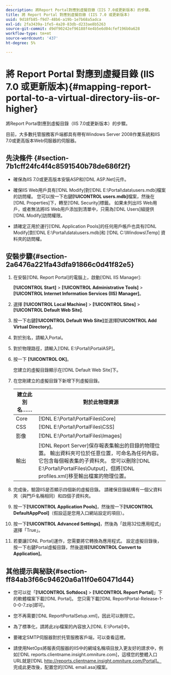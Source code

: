 ```yaml
---
description: 將Report Portal對應到虛擬目錄（IIS 7.0或更新版本）的步驟。
title: 將 Report Portal 對應到虛擬目錄 (IIS 7.0 或更新版本)
uuid: 9d18fb85-f9d7-48b6-a19b-1e7b68a5adca
exl-id: 2fa3439a-1fe5-4a20-83db-d233ae8b5263
source-git-commit: d9df90242ef96188f4e4b5e6d04cfef196b0a628
workflow-type: tm+mt
source-wordcount: '437'
ht-degree: 5%

---
```


# 將 Report Portal 對應到虛擬目錄 (IIS 7.0 或更新版本){#mapping-report-portal-to-a-virtual-directory-iis-or-higher}

將Report Portal對應到虛擬目錄（IIS 7.0或更新版本）的步驟。

目前，大多數托管服務客戶端都具有帶有Windows Server 2008作業系統和IIS 7.0或更高版本Web伺服器的伺服器。

## 先決條件 {#section-7b1cff24fc4f4c8591540b78de686f2f}

* 確保為IIS 7.0或更高版本安裝ASP和[!DNL ASP.Net]元件。
* 確保IIS Web用戶具有[!DNL Modify]對[!DNL E:\Portal\data\users.mdb]檔案的訪問權。 您可以按一下右鍵&#x200B;**[!UICONTROL users.mdb]**&#x200B;檔案，然後在[!DNL Properties]下，轉至[!DNL Security]標籤。 如果未列出IIS Web用戶，或者無法將IIS Web用戶添加到清單中，只需為[!DNL Users]組提供[!DNL Modify]訪問權限。

* 請確定正用於運行[!DNL Application Pools]的任何用戶帳戶也具有[!DNL Modify]對[!DNL E:\Portal\data\users.mdb]和 [!DNL C:\Windows\Temp\] 資料夾的訪問權。

## 安裝步驟{#section-2a6476a221fa43dfa91866c0d41f82e5}

1. 在安裝[!DNL Report Portal]的電腦上，啟動[!DNL IIS Manager]:

   **[!UICONTROL Start]** >  **[!UICONTROL Administrative Tools]** >  **[!UICONTROL Internet Information Services (IIS) Manager]**。

1. 選擇 **[!UICONTROL Local Machine]** > **[!UICONTROL Sites]** > **[!UICONTROL Default Web Site]**.

1. 按一下右鍵&#x200B;**[!UICONTROL Default Web Site]**&#x200B;並選擇&#x200B;**[!UICONTROL Add Virtual Directory]**。

1. 對於別名，請輸入Portal。
1. 對於物理路徑，請輸入[!DNL E:\Portal\PortalASP]。
1. 按一下 **[!UICONTROL OK]**。

   您建立的虛擬目錄顯示在[!DNL Default Web Site]下。

1. 在您剛建立的虛擬目錄下新增下列虛擬目錄。

   | 建立此別名…… | 對於此物理資源 |
   |---|---|
   | Core | [!DNL E:\Portal\PortalFiles\Core] |
   | CSS | [!DNL E:\Portal\PortalFiles\CSS] |
   | 影像 | [!DNL E:\Portal\PortalFiles\Images] |
   | 輸出 | [!DNL Report Server]保存報表集輸出的目錄的物理位置。 輸出資料夾可位於任意位置，可命名為任何內容。 它包含每個報表集的子資料夾。 您可以刪除[!DNL E:\Portal\PortalFiles\Output]，但將[!DNL profiles.xml]移至輸出檔案的物理位置。 |

1. 完成後，驗證IIS是否顯示四個新的虛擬目錄。 請確保目錄結構有一個父資料夾（與門戶名稱相同）和四個子資料夾。
1. 按一下&#x200B;**[!UICONTROL Application Pools]**，然後按一下&#x200B;**[!UICONTROL DefaultAppPool]**（假設這是您用入口網站設定的項目）。

1. 按一下&#x200B;**[!UICONTROL Advanced Settings]**，然後為「啟用32位應用程式」選擇「True」。
1. 若要讓[!DNL Portal]運作，您需要將它轉換為應用程式。 設定虛擬目錄後，按一下右鍵Portal虛擬目錄，然後選擇&#x200B;**[!UICONTROL Convert to Application]**。

## 其他提示與秘訣{#section-ff84ab3f66c94620a6a11f0e60471d44}

* 您可以從「**[!UICONTROL Softdocs]** > **[!UICONTROL Report Portal]**」下的軟體檔案下載[!DNL Portal]。 您只需下載[!DNL ReportPortal-Release-1-0-0-7.zip]即可。

* 您不再需要[!DNL ReportPortalSetup.xml]，因此可以刪除它。
* 為了標準化，請將此zip檔案的內容放入[!DNL E:\Portal]中。
* 要確定SMTP伺服器對於托管服務客戶端，可以查看這裡。
* 請使用NetOps將報表伺服器的IIS中的網域名稱項目放入更友好的請求中，例如[!DNL reports.clientname.insight.omniture.com]，這樣您的整體入口URL就是[!DNL http://reports.clientname.insight.omniture.com/Portal]。 完成此更改後，配置您的[!DNL email.asa]檔案。

